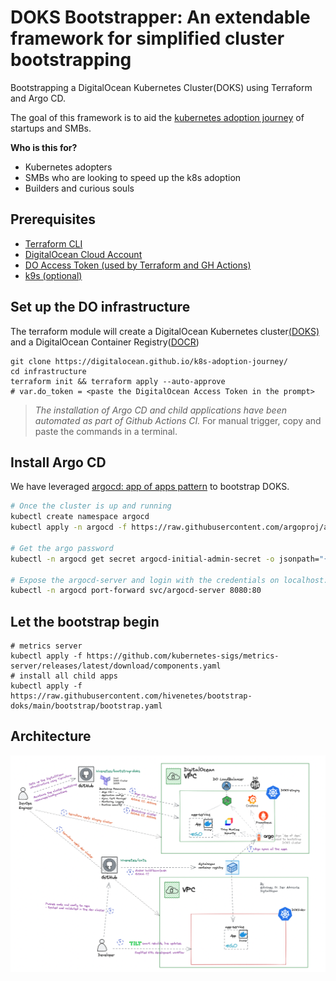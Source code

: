 # DOKS Bootstrapper:  An extendable framework for simplified cluster bootstrapping

Bootstrapping a DigitalOcean Kubernetes Cluster(DOKS) using Terraform and Argo CD. 

The goal of this framework is to aid the 
[kubernetes adoption journey](https://digitalocean.github.io/k8s-adoption-journey/) of startups and SMBs. 

**Who is this for?**
- Kubernetes adopters
- SMBs who are looking to speed up the k8s adoption
- Builders and curious souls

## Prerequisites
- [Terraform CLI](https://learn.hashicorp.com/tutorials/terraform/install-cli)
- [DigitalOcean Cloud Account](https://cloud.digitalocean.com/)
- [DO Access Token (used by Terraform and GH Actions)](https://docs.digitalocean.com/reference/api/create-personal-access-token/)
- [k9s (optional)](https://k9scli.io/topics/install/)


## Set up the DO infrastructure
The terraform module will create a DigitalOcean Kubernetes cluster[(DOKS)](https://docs.digitalocean.com/reference/api/create-personal-access-token/) and a DigitalOcean Container Registry([DOCR](https://docs.digitalocean.com/reference/api/create-personal-access-token/))

```bash=
git clone https://digitalocean.github.io/k8s-adoption-journey/
cd infrastructure
terraform init && terraform apply --auto-approve
# var.do_token = <paste the DigitalOcean Access Token in the prompt>
```
> *The installation of Argo CD and child applications have been automated as part of Github Actions CI.* For manual trigger, copy and paste the commands in a terminal.

## Install Argo CD

We have leveraged [argocd: app of apps pattern](https://argo-cd.readthedocs.io/en/stable/operator-manual/cluster-bootstrapping/) to bootstrap DOKS.

```bash
# Once the cluster is up and running
kubectl create namespace argocd
kubectl apply -n argocd -f https://raw.githubusercontent.com/argoproj/argo-cd/stable/manifests/install.yaml

# Get the argo password
kubectl -n argocd get secret argocd-initial-admin-secret -o jsonpath="{.data.password}" | base64 -d

# Expose the argocd-server and login with the credentials on localhost:8080
kubectl -n argocd port-forward svc/argocd-server 8080:80
```

## Let the bootstrap begin

```bash=
# metrics server
kubectl apply -f https://github.com/kubernetes-sigs/metrics-server/releases/latest/download/components.yaml
# install all child apps
kubectl apply -f https://raw.githubusercontent.com/hivenetes/bootstrap-doks/main/bootstrap/bootstrap.yaml
```

## Architecture

![bd](bootstrap-doks.png)